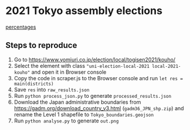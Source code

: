 # 2021 Tokyo assembly elections

[percentages](out.png)


## Steps to reproduce

1. Go to https://www.yomiuri.co.jp/election/local/togisen2021/kouho/
2. Select the element with class `"uni-election-local-2021 local-2021-kouho"` and open it in Browser console
3. Copy the code in scraper.js to the Browser console and run `let res = main(districts)`
4. Save `res` into `raw_results.json`
5. Run `python process_json.py` to generate `processed_results.json`
6. Download the Japan administrative boundaries from https://gadm.org/download_country_v3.html (`gadm36_JPN_shp.zip`) and rename the Level 1 shapefile to `Tokyo_boundaries.geojson`
7. Run `python analyse.py` to generate `out.png`
